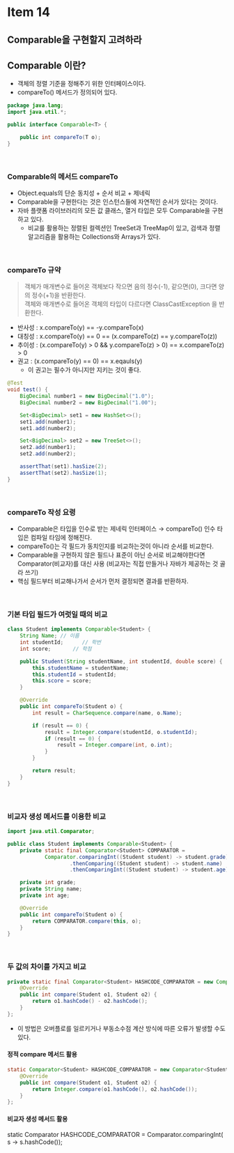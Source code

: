 # Item 14
## Comparable을 구현할지 고려하라

## Comparable 이란?
- 객체의 정렬 기준을 정해주기 위한 인터페이스이다.
- compareTo() 메서드가 정의되어 있다.
```java
package java.lang;
import java.util.*;

public interface Comparable<T> {

    public int compareTo(T o);
}
```
<br>

### Comparable의 메서드 compareTo
- Object.equals의 단순 동치성 + 순서 비교 + 제네릭
- Comparable을 구현한다는 것은 인스턴스들에 자연적인 순서가 있다는 것이다.
- 자바 플랫폼 라이브러리의 모든 값 클래스, 열거 타입은 모두 Comparable을 구현하고 있다.
  - 비교를 활용하는 정렬된 컬렉션인 TreeSet과 TreeMap이 있고, 검색과 정렬 알고리즘을 활용하는 Collections와 Arrays가 있다.
<br>

### compareTo 규약
> 객체가 매개변수로 들어온 객체보다 작으면 음의 정수(-1), 같으면(0), 크다면 양의 정수(+1)을 반환한다.<br>
> 객체와 매개변수로 들어온 객체의 타입이 다르다면 ClassCastException 을 반환한다.
- 반사성 : x.compareTo(y) == -y.compareTo(x)
- 대칭성 : x.compareTo(y) == 0 == (x.compareTo(z) == y.compareTo(z))
- 추이성 : (x.compareTo(y) > 0 && y.compareTo(z) > 0) == x.compareTo(z) > 0
- 권고 : (x.compareTo(y) == 0) == x.eqauls(y)
  - 이 권고는 필수가 아니지만 지키는 것이 좋다.
```java
@Test
void test() {
    BigDecimal number1 = new BigDecimal("1.0");
    BigDecimal number2 = new BigDecimal("1.00");

    Set<BigDecimal> set1 = new HashSet<>();
    set1.add(number1);
    set1.add(number2);

    Set<BigDecimal> set2 = new TreeSet<>();
    set2.add(number1);
    set2.add(number2);

    assertThat(set1).hasSize(2);
    assertThat(set2).hasSize(1);
}
```
<br>

### compareTo 작성 요령
- Comparable은 타입을 인수로 받는 제네릭 인터페이스 → compareTo() 인수 타입은 컴파일 타임에 정해진다.
- compareTo()는 각 필드가 동치인지를 비교하는것이 아니라 순서를 비교한다.
- Comparable을 구현하지 않은 필드나 표준이 아닌 순서로 비교해야한다면 Comparator(비교자)를 대신 사용 (비교자는 직접 만들거나 자바가 제공하는 것 골라 쓰기)
- 핵심 필드부터 비교해나가서 순서가 먼저 결정되면 결과를 반환하자.
<br>
  
### 기본 타입 필드가 여럿일 때의 비교
```java
class Student implements Comparable<Student> {
    String Name; // 이름
    int studentId;      // 학번
    int score;       // 학점

    public Student(String studentName, int studentId, double score) {
        this.studentName = studentName;
        this.studentId = studentId;
        this.score = score;
    }

    @Override
    public int compareTo(Student o) {
        int result = CharSequence.compare(name, o.Name);

        if (result == 0) {
            result = Integer.compare(studentId, o.studentId);
            if (result == 0) {
                result = Integer.compare(int, o.int);
            }
        }

        return result;
    }
}
```
<br>

### 비교자 생성 메서드를 이용한 비교
```java
import java.util.Comparator;

public class Student implements Comparable<Student> {
    private static final Comparator<Student> COMPARATOR =
            Comparator.comparingInt((Student student) -> student.grade)
                    .thenComparing((Student student) -> student.name)
                    .thenComparingInt((Student student) -> student.age);

    private int grade;
    private String name;
    private int age;

    @Override
    public int compareTo(Student o) {
        return COMPARATOR.compare(this, o);
    }
}
```
<br>

### 두 값의 차이를 가지고 비교
```java
private static final Comparator<Student> HASHCODE_COMPARATOR = new Comparator<Student>() {
    @Override
    public int compare(Student o1, Student o2) {
        return o1.hashCode() - o2.hashCode();
    }
};
```
- 이 방법은 오버플로를 일르키거나 부동소수점 계산 방식에 따른 오류가 발생할 수도 있다.
  
#### 정적 compare 메서드 활용
```java
static Comparator<Student> HASHCODE_COMPARATOR = new Comparator<Student>() {
    @Override
    public int compare(Student o1, Student o2) {
        return Integer.compare(o1.hashCode(), o2.hashCode());
    }
};
```

#### 비교자 생성 메서드 활용
static  Comparator<Student> HASHCODE_COMPARATOR = Comparator.comparingInt(
            s -> s.hashCode());
```
